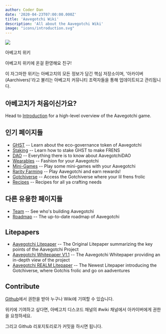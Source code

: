 ```yaml
---
author: Coder Dan
date: '2020-04-23T07:00:00.000Z'
title: 'Aavegotchi Wiki'
description: 'All about the Aavegotchi Wiki'
image: "icons/introduction.svg"
---
```


<div class="headerImageContainer">
<img class="headerImage" src="/icons/introduction.svg">
<p class="headerImageText">아베고치 위키</p>
</div>

아베고치 위키에 온걸 환영해요 친구!

이 자그마한 위키는 아베고치의 모든 정보가 담긴 핵심 저장소이며, '아카이버(Aarchivers)'라고 불리는 아베고치 커뮤니티 조력자들을 통해 업데이트되고 관리됩니다.

## 아베고치가 처음이신가요?

Head to [Introduction](/introduction) for a high-level overview of the Aavegotchi game.

## 인기 페이지들
* [GHST](/ghst) -- Learn about the eco-governance token of Aavegotchi
* [Staking](/staking) -- Learn how to stake GHST to make FRENS
* [DAO](/dao) -- Everything there is to know about AavegotchiDAO
* [Wearables](/wearables) -- Fashion for your Aavegotchi
* [Mini-Games](/minigames) -- Play some mini-games with your Aavegotchi
* [Rarity Farming](/rarity-farming) -- Play Aavegotchi and earn rewards!
* [Gotchiverse](/gotchiverse) -- Access the Gotchiverse where your lil frens frolic
* [Recipes](/recipes) -- Recipes for all ya crafting needs

## 다른 유용한 페이지들

* [Team](/team) -- See who's building Aavegotchi
* [Roadmap](/roadmap) -- The up-to-date roadmap of Aavegotchi

## Litepapers

* [Aavegotchi Litepaper](https://docs.google.com/document/d/1aTijRP1Rd_Z8iu6IISWCct7TWRdzK3x-lfrucgM_7Cg/edit#heading=h.el8lgo9q7kkr) -- The Original Litepaper summarizing the key points of the Aavegotchi Project
* [Aavegotchi Whitepaper V1.1](https://docs.google.com/document/d/186zOapKeHNNJ9y8LIByQQ64rs0eJUlEF/) -- The Aavegotchi Whitepaper providing an in-depth view of the project
* [Aavegotchi REALM Litepaper](https://docs.google.com/document/d/1hUHF29F3_tByWd8ezSphYEE0gPJYg3K5CN1K-X3_WK8/edit) -- The Newest Litepaper introducing the Gotchiverse, where Gotchis frolic and go on aadventures

## Contribute

[Github](https://github.com/aavegotchi/aavegotchi-wiki)에서 권한을 받아 누구나 Wiki에 기여할 수 있습니다.

위키에 기여하고 싶다면, 아베고치 디스코드 채널의 #wiki 채널에서 아카이버에게 권한을 요청하세요.

그리고 Github 리포지토리로가 커밋을 하시면 됩니다. 